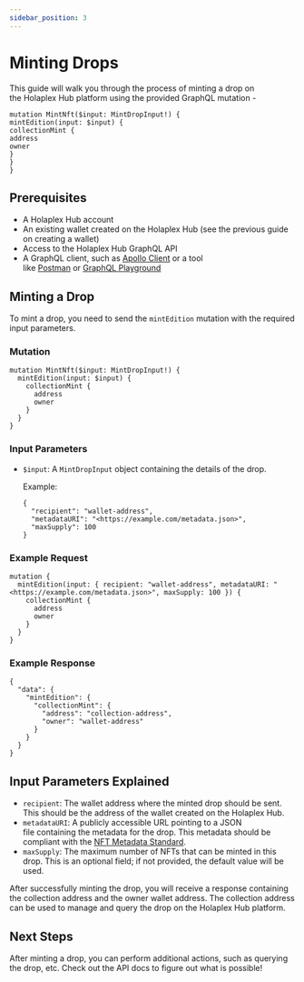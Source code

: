 ```yaml
---
sidebar_position: 3
---
```

Minting Drops
==============



This guide will walk you through the process of minting a drop on the Holaplex Hub platform using the provided GraphQL mutation -

```
mutation MintNft($input: MintDropInput!) {
mintEdition(input: $input) {
collectionMint {
address
owner
}
}
}

```

Prerequisites
-------------

-   A Holaplex Hub account
-   An existing wallet created on the Holaplex Hub (see the previous guide on creating a wallet)
-   Access to the Holaplex Hub GraphQL API
-   A GraphQL client, such as [Apollo Client](https://www.apollographql.com/client/) or a tool like [Postman](https://www.postman.com/) or [GraphQL Playground](https://github.com/graphql/graphql-playground)

Minting a Drop
--------------

To mint a drop, you need to send the `mintEdition` mutation with the required input parameters.

### Mutation

```
mutation MintNft($input: MintDropInput!) {
  mintEdition(input: $input) {
    collectionMint {
      address
      owner
    }
  }
}

```

### Input Parameters

-   `$input`: A `MintDropInput` object containing the details of the drop.

    Example:

    ```
    {
      "recipient": "wallet-address",
      "metadataURI": "<https://example.com/metadata.json>",
      "maxSupply": 100
    }

    ```

### Example Request

```
mutation {
  mintEdition(input: { recipient: "wallet-address", metadataURI: "<https://example.com/metadata.json>", maxSupply: 100 }) {
    collectionMint {
      address
      owner
    }
  }
}

```

### Example Response

```
{
  "data": {
    "mintEdition": {
      "collectionMint": {
        "address": "collection-address",
        "owner": "wallet-address"
      }
    }
  }
}

```

Input Parameters Explained
--------------------------

-   `recipient`: The wallet address where the minted drop should be sent. This should be the address of the wallet created on the Holaplex Hub.
-   `metadataURI`: A publicly accessible URL pointing to a JSON file containing the metadata for the drop. This metadata should be compliant with the [NFT Metadata Standard](https://docs.metaplex.com/programs/token-metadata/overview).
-   `maxSupply`: The maximum number of NFTs that can be minted in this drop. This is an optional field; if not provided, the default value will be used.

After successfully minting the drop, you will receive a response containing the collection address and the owner wallet address. The collection address can be used to manage and query the drop on the Holaplex Hub platform.

Next Steps
----------

After minting a drop, you can perform additional actions, such as querying the drop, etc. Check out the API docs to figure out what is possible!
